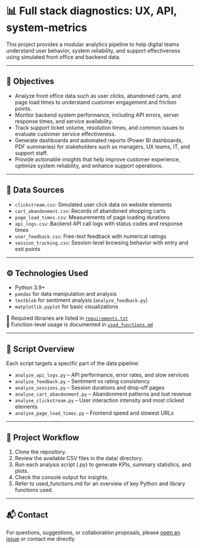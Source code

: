 # 📊 Full stack diagnostics: UX, API, system-metrics


This project provides a modular analytics pipeline to help digital teams understand user behavior, system reliability, and support effectiveness using simulated front office and backend data.

---

## 🎯 Objectives

- Analyze front office data such as user clicks, abandoned carts, and page load times to understand customer engagement and friction points.  
- Monitor backend system performance, including API errors, server response times, and service availability.  
- Track support ticket volume, resolution times, and common issues to evaluate customer service effectiveness.  
- Generate dashboards and automated reports (Power BI dashboards, PDF summaries) for stakeholders such as managers, UX teams, IT, and support staff.  
- Provide actionable insights that help improve customer experience, optimize system reliability, and enhance support operations.

---

## 🧾 Data Sources

- `clickstream.csv`: Simulated user click data on website elements  
- `cart_abandonment.csv`: Records of abandoned shopping carts  
- `page_load_times.csv`: Measurements of page loading durations  
- `api_logs.csv`: Backend API call logs with status codes and response times  
- `user_feedback.csv`: Free-text feedback with numerical ratings  
- `session_tracking.csv`: Session-level browsing behavior with entry and exit points  

---

## ⚙️ Technologies Used

- Python 3.9+
- `pandas` for data manipulation and analysis  
- `textblob` for sentiment analysis (`analyze_feedback.py`)  
- `matplotlib.pyplot` for basic visualizations

📁 Required libraries are listed in [`requirements.txt`](./requirements.txt)  
📖 Function-level usage is documented in [`used_functions.md`](./used_functions.md)

---

## 📁 Script Overview

Each script targets a specific part of the data pipeline:

- `analyze_api_logs.py` – API performance, error rates, and slow services  
- `analyze_feedback.py` – Sentiment vs rating consistency  
- `analyze_sessions.py` – Session durations and drop-off pages  
- `analyse_cart_abandonment.py` – Abandonment patterns and lost revenue  
- `analyse_clickstream.py` – User interaction intensity and most clicked elements  
- `analyse_page_load_times.py` – Frontend speed and slowest URLs

---

## 🧪 Project Workflow

1. Clone the repository.
2. Review the available CSV files in the data/ directory.
3. Run each analysis script (.py) to generate KPIs, summary statistics, and plots.
4. Check the console output for insights.
5. Refer to used_functions.md for an overview of key Python and library functions used.

---

## 📬 Contact

For questions, suggestions, or collaboration proposals, please [open an issue](https://github.com/your-repo/issues) or contact me directly.
